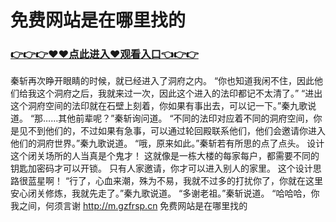 # 免费网站是在哪里找的
### <a href="https://github.com/kjiud/manw/issues/1">👉👉👉♥♥点此进入♥观看入口👈👉👉</a>
秦斩再次睁开眼睛的时候，就已经进入了洞府之内。
    “你也知道我闲不住，因此他们给我这个洞府之后，我就来过一次，因此这个进入的法印都记不太清了。”
    “进出这个洞府空间的法印就在石壁上刻着，你如果有事出去，可以记一下。”秦九歌说道。
    “那……其他前辈呢？”秦斩询问道。
    “不同的法印对应着不同的洞府空间，你是见不到他们的，不过如果有急事，可以通过轮回殿联系他们，他们会邀请你进入他们的洞府世界。”秦九歌说道。
    “哦，原来如此。”秦斩若有所思的点了点头。
    设计这个闭关场所的人当真是个鬼才！
    这就像是一栋大楼的每家每户，都需要不同的钥匙加密码才可以开锁。
    只有人家邀请，你才可以进入别人的家里。
    这个设计思路很蓝星啊！
    “行了，心血来潮，殊为不易，我就不过多的打扰你了，你就在这里安心闭关修炼，我就先走了。”秦九歌说道。
    “多谢老祖。”秦斩说道。
    “哈哈哈，你我之间，何须言谢
http://m.gzfrsp.cn
免费网站是在哪里找的
